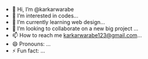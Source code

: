 - 👋 Hi, I’m @karkarwarabe
- 👀 I’m interested in codes...
- 🌱 I’m currently learning web design...
- 💞️ I’m looking to collaborate on a new big project ...
- 📫 How to reach me karkarwarabe123@gmail.com...
- 😄 Pronouns: ...
- ⚡ Fun fact: ...

<!---
karkarwarabe/karkarwarabe is a ✨ special ✨ repository because its `README.md` (this file) appears on your GitHub profile.
You can click the Preview link to take a look at your changes.
--->
